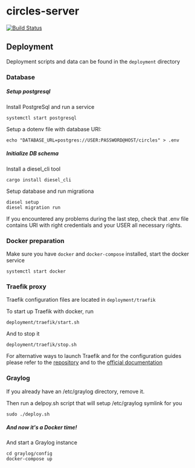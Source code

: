 # circles-server
[![Build Status](https://travis-ci.org/DevHeap/circles-server.svg?branch=master)](https://travis-ci.org/DevHeap/circles-server)

## Deployment
Deployment scripts and data can be found in the `deployment` directory
### Database
##### Setup postgresql
Install PostgreSql and run a service
```
systemctl start postgresql
```

Setup a dotenv file with database URI:
```
echo "DATABASE_URL=postgres://USER:PASSWORD@HOST/circles" > .env
```

##### Initialize DB schema
Install a diesel_cli tool
```
cargo install diesel_cli
```

Setup database and run migrationa
```
diesel setup
diesel migration run
```

If you encountered any problems during the last step, check that .env file contains URI with right credentials and your USER all necessary rights.

### Docker preparation
Make sure you have `docker` and `docker-compose` installed, start the docker service
```
systemctl start docker
```

### Traefik proxy
Traefik configuration files are located in `deployment/traefik`

To start up Traefik with docker, run
```
deployment/traefik/start.sh
```
And to stop it
```
deployment/traefik/stop.sh
```

For alternative ways to launch Traefik and for the configuration guides please refer to the [repository](https://github.com/containous/traefik) and to the [official documentation](https://docs.traefik.io/)

### Graylog
If you already have an /etc/graylog directory, remove it.

Then run a delpoy.sh script that will setup /etc/graylog symlink for you
```
sudo ./deploy.sh
```

##### And now it's a Docker time!


And start a Graylog instance
```
cd graylog/config
docker-compose up
```
